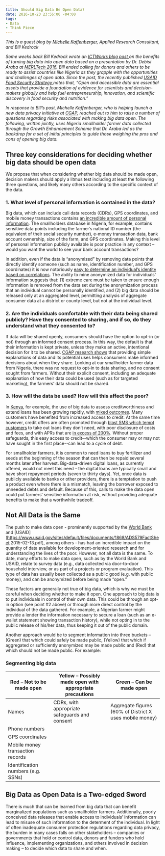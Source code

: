```yaml
---
title: Should Big Data Be Open Data?
date: 2016-10-23 23:56:00 -04:00
tags:
- Data
- Think Piece
---
```


*This is a guest blog by [Michelle Kaffenberger](https://www.linkedin.com/in/michellekaffenberger), Applied Research Consultant, and Bill Kedrock*

*Some weeks back Bill Kedrock wrote an [ICTWorks blog post ](http://www.ictworks.org/2016/08/15/big-data-needs-to-be-open-data/)on the benefits of turning big data into open data based on a presentation by Dr. Debisi Araba at [MERLTech 2016](http://merltech.org/). Bill ended calling for donors and others to be ready to assist countries like Nigeria as they grapple with the opportunities and challenges of open data. Since the post, the recently published [USAID Food Security Strategy ](https://www.usaid.gov/sites/default/files/documents/1867/USG-Global-Food-Security-Strategy-2016.pdf)notes that, “Open and accessible data are essential assets that provide a foundation of evidence for scientists and decision-makers globally and help fuel entrepreneurship, innovation, and scientific discovery in food security and nutrition.”*

*In response to Bill’s post, Michelle Kaffenberger, who is helping launch a new data privacy initiative at [CGAP](https://www.cgap.org/), reached out to him to raise a number of questions regarding risks associated with making big data open. The following, written jointly, uses Nigeria smallholder farmer data collected through the Growth Enhancement Scheme that Dr. Araba led as the backdrop for a set of initial principles to guide those weighing the pros and cons of opening big data.*

<!--more-->

## Three key considerations for deciding whether big data should be open data

We propose that when considering whether big data should be made open, decision makers should apply a litmus test including at least the following three questions, and likely many others according to the specific context of the data.

### 1. What level of personal information is contained in the data? 

Big data, which can include call data records (CDRs), GPS coordinates, and mobile money transactions contains [an incredible amount of personal information](http://cis-india.org/papers/ebola-a-big-data-disaster). The smallholders database in Nigeria, for example, contains sensitive data points including the farmer’s national ID number (the equivalent of their social security number), e-money transaction data, bank account ownership, size of the farm, and GPS coordinates. Making this level of personal information publicly available is poor practice in any context – would you want the world to see your bank account transactions?

In addition, even if the data is “anonymized” by removing data points that directly identify someone (such as name, identification number, and GPS coordinates) it is now notoriously [easy to determine an individual’s identity based on correlations](https://www.wired.com/2015/02/powerspy-phone-tracking/). The ability to mine anonymized data for individuals’ information suggests that: (1) extreme care must be taken to ensure enough information is removed from the data set during the anonymization process that an individual cannot be personally identified, and (2) big data should be released only at an aggregated level, permitting analysis of aggregate consumer data at a district or county level, but not at the individual level.

### 2. Are the individuals comfortable with their data being shared publicly? Have they consented to sharing, and if so, do they understand what they consented to? 

If data will be shared openly, consumers should have the option to opt-in (or not) through an informed consent process. In this way, the default is that their information is kept private, unless they make an active, intentional decision for it to be shared. [CGAP research shows](https://www.cgap.org/publications/informed-consent-how-do-we-make-it-work-mobile-credit-scoring) that providing simple explanations of data and its potential uses helps consumers make informed decisions about when they share. Looking at our smallholder farmer data from Nigeria, there was no request to opt-in to data sharing, and no consent sought from farmers. Without their explicit consent, including an adequate explanation of how their data could be used (such as for targeted marketing), the farmers’ data should not be shared.

### 3. How will the data be used? How will this affect the poor? 

In [Kenya](http://www.cgap.org/publications/proliferation-digital-credit-deployments), for example, the use of big data to assess creditworthiness and extend loans has been growing rapidly, with [mixed outcomes](https://www.cgap.org/blog/digital-credit-kenya-time-celebration-or-concern). Many customers have benefited from increased access to credit. At the same time however, credit offers are often promoted through [blast SMS which tempt customers](http://www.cgap.org/blog/digital-credit-consumer-protection-m-shwari-and-m-pawa-users) to take out loans they don’t need, with poor disclosure of costs and fees, and with APRs that are [in excess of 200%](https://www.cgap.org/blog/digital-credit-kenya-time-celebration-or-concern). Without proper safeguards, this easy access to credit--which the consumer may or may not have sought in the first place--can lead to a cycle of debt.

For smallholder farmers, it is common to need loans to buy fertilizer and seeds at the beginning of the season that can then be repaid several months later after harvest. Big-data-driven digital loans, as currently offered, would not meet this need – the digital loans are typically small and have short repayment periods (seven to thirty days). Yet, once data is publicly available to banks or other providers, there is a temptation to push a product even where there is a mismatch, leaving the borrower exposed to unneeded debts and default. Because of this, calls to make the data open could put farmers’ sensitive information at risk, without providing adequate benefits to make that a worthwhile tradeoff.

## Not All Data is the Same

The push to make data open - prominently supported by the [World Bank](http://www.worldbank.org/en/topic/opendevelopment/overview) and [USAID](https://www.usaid.gov/sites/default/files/documents/1868/ADS579FactSheet 2015-02-13.pdf), among others -  has had an incredible impact on the quantity of data available for development-oriented research and for understanding the lives of the poor. However, not all data is the same. To date, many efforts to make data open, such as by the World Bank and USAID, relate to survey data (e.g., data collected via door-to-door household interview, or as part of a projects or program evaluation). This type of data has usually been collected as a public good (e.g. with public money), and can be anonymized before being made “open.”

These factors are generally not true of big data, which is why we must be careful when deciding whether to make it open. One approach to big data is to put individuals in control of their own data. This could be through an opt-in option (see point #2 above) or through more direct control by the individual of the data gathered. For example, a Nigerian farmer might provide a lender the information necessary to secure a loan (such as an e-wallet statement showing transaction history), while not opting in to the public release of his/her data, thus keeping it out of the public domain.  

Another approach would be to segment information into three buckets – (Green) that which could safely be made public, (Yellow) that which if aggregated or sufficiently anonymized may be made public and (Red) that which should not be made public. For example:

### Segmenting big data

| Red – Not to be made open          | Yellow – Possibly made open with appropriate precautions | Green – Can be made open                                |
|------------------------------------|----------------------------------------------------------|---------------------------------------------------------|
| Names                              | CDRs, with appropriate safeguards and consent            | Aggregate figures (60% of District X uses mobile money) |
| Phone numbers                      |                                                          |                                                         |
| GPS coordinates                    |                                                          |                                                         |
| Mobile money transaction records   |                                                          |                                                         |
| Identification numbers (e.g. SSNs) |                                                          |                                                         |

## Big Data as Open Data is a Two-edged Sword

There is much that can be learned from big data that can benefit marginalized populations such as smallholder farmers. Additionally, poorly conceived data releases that enable access to individuals’ information can lead to misuse of such information to the determent of the individual. In light of often inadequate consumer protection regulations regarding data privacy, the burden in many cases falls on other stakeholders – companies or governments that hold or control data, donors and funders who hold influence, implementing organizations, and others involved in decision making – to decide which data to share and when. 